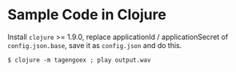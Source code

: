 # Sample Code in Clojure

Install `clojure` >= 1.9.0, replace applicationId / applicationSecret of `config.json.base`, save it as `config.json` and do this.

```
$ clojure -m tagengoex ; play output.wav
```
